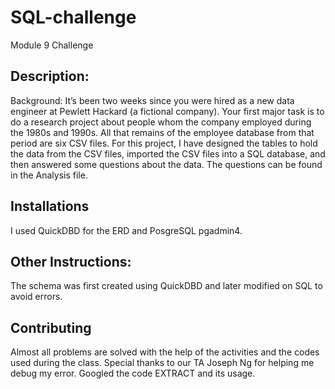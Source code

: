 # SQL-challenge
Module 9 Challenge
## Description:
Background: It’s been two weeks since you were hired as a new data engineer at Pewlett Hackard (a fictional company). Your first major task is to do a research project about people whom the company employed during the 1980s and 1990s. All that remains of the employee database from that period are six CSV files.
For this project, I have designed the tables to hold the data from the CSV files, imported the CSV files into a SQL database, and then answered some questions about the data. The questions can be found in the Analysis file.
 ## Installations
 I used QuickDBD for the ERD and PosgreSQL pgadmin4.
 ## Other Instructions:
 The schema was first created using QuickDBD and later modified on SQL to avoid errors.
 ## Contributing
 Almost all problems are solved with the help of the activities and the codes used during the class.
 Special thanks to our TA Joseph Ng for helping me debug my error. Googled the code EXTRACT and its usage. 
